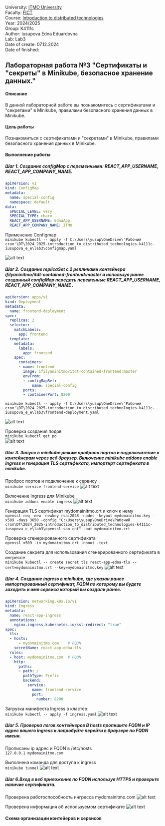 University: [ITMO University](https://itmo.ru/ru/)  
Faculty: [FICT](https://fict.itmo.ru)  
Course: [Introduction to distributed technologies](https://github.com/itmo-ict-faculty/introduction-to-distributed-technologies)  
Year: 2024/2025  
Group: K4111c  
Author: Iusupova Edna Eduardovna  
Lab: Lab3  
Date of create: 07.12.2024  
Date of finished:   

## Лабораторная работа №3 "Сертификаты и "секреты" в Minikube, безопасное хранение данных."  
#### Описание  
В данной лабораторной работе вы познакомитесь с сертификатами и "секретами" в Minikube, правилами безопасного хранения данных в Minikube.  

#### Цель работы  
Познакомиться с сертификатами и "секретами" в Minikube, правилами безопасного хранения данных в Minikube. 

#### Выполнение работы
##### Шаг 1. Создание configMap с переменными: REACT_APP_USERNAME, REACT_APP_COMPANY_NAME.

```yaml
apiVersion: v1
kind: ConfigMap
metadata:
  name: special-config
  namespace: default
data:
  SPECIAL_LEVEL: very
  SPECIAL_TYPE: charm
  REACT_APP_USERNAME: EdnaApp, 
  REACT_APP_COMPANY_NAME: ITMO 
  ```
Применение Configmap  
  `minikube kubectl -- apply -f C:\Users\yusup\OneDrive\'Рабочий стол'\DT\2024_2025-introduction_to_distributed_technologies-k4111c-iusupova_e_e\lab3\configmap.yaml`  

  ![alt text](image-1.png)

##### Шаг 2. Создание replicaSet с 2 репликами контейнера ifilyaninitmo/itdt-contained-frontend:master и используя ранее созданный configMap передать переменные REACT_APP_USERNAME, REACT_APP_COMPANY_NAME .

```yaml
apiVersion: apps/v1
kind: Deployment
metadata:
  name: frontend-deployment
spec:
  replicas: 2
  selector:
    matchLabels:
      app: frontend
  template:
    metadata:
      labels:
        app: frontend
    spec:
      containers:
      - name: frontend
        image: ifilyaninitmo/itdt-contained-frontend:master
        envFrom:
        - configMapRef:
            name: special-config
        ports:
        - containerPort: 8200
```

`minikube kubectl -- apply -f C:\Users\yusup\OneDrive\'Рабочий стол'\DT\2024_2025-introduction_to_distributed_technologies-k4111c-iusupova_e_e\lab3\frontend-deployment.yaml`  

![alt text](image.png)

Проверка создания подов  
`minikube kubectl get po `  
![alt text](image-2.png)

##### Шаг 3. Запуск в minikube режим проброса портов и подключитение к контейнерам через веб браузер. Включение minikube addons enable ingress и генерация TLS сертификата, импортирт сертификата в minikube.
Проброс портов и подключение к сервису  
`minikube service frontend-service`
![alt text](image-3.png)

Включение Ingress для Minikube  
`minikube addons enable ingress`
![alt text](image-4.png)

Генерация TLS сертификат mydomainitmo.crt и ключ к нему  
`openssl req -new -newkey rsa:2048 -nodes -keyout mydomainitmo.key -x509 -days 3650 -config "C:\Users\yusup\OneDrive\Рабочий стол\DT\2024_2025-introduction_to_distributed_technologies-k4111c-iusupova_e_e\lab3\openssl-san.cnf" -out mydomainitmo.crt`

Проверка сгенерированного сертификата  
`openssl x509 -in mydomainitmo.crt -noout -text`  

Создание секрета для использования сгенерированного сертификата в ингрессе  
`minikube kubectl -- create secret tls react-app-edna-tls --cert=mydomainitmo.crt --key=mydomainitmo.key`
![alt text](image-5.png)

##### Шаг 4. Создание ingress в minikube, где указан ранее импортированный сертификат, FQDN по которому вы будете заходить и имя сервиса который вы создали ранее.
```yaml
apiVersion: networking.k8s.io/v1
kind: Ingress
metadata:
  name: react-app-ingress
  annotations:
    nginx.ingress.kubernetes.io/ssl-redirect: "true"
spec:
  tls:
  - hosts:
      - mydomainitmo.com    # FQDN
    secretName: react-app-edna-tls  
  rules:
  - host: mydomainitmo.com  # FQDN
    http:
      paths:
      - path: /
        pathType: Prefix
        backend:
          service:
            name: frontend-service
            port:
              number: 8200          
```

Загрузка манифеста Ingress в кластер:  
`minikube kubectl -- apply -f ingress.yaml`
![alt text](image-6.png)

##### Шаг 5. Проверка логов контейнеров В hosts пропишите FQDN и IP адрес вашего ingress и попробуйте перейти в браузере по FQDN имени. 
Прописаны ip адрес и FQDN в /etc/hosts  
`127.0.0.1 mydomainitmo.com`

Выполнена команда для доступа к ingress  
`minikube tunnel`
![alt text](image-8.png)

##### Шаг 6.Вход в веб приложение по FQDN используя HTTPS и проверьте наличие сертификата.
Проверена работоспособность ингресса mydomainitmo.com
![alt text](image-7.png)

Проверена информация об используемом сертификате
![alt text](image-9.png)
   
#### Схема организации контейеров и сервисов


